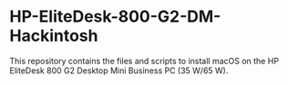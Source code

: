 # HP-EliteDesk-800-G2-DM-Hackintosh
This repository contains the files and scripts to install macOS on the HP EliteDesk 800 G2 Desktop Mini Business PC (35 W/65 W).
